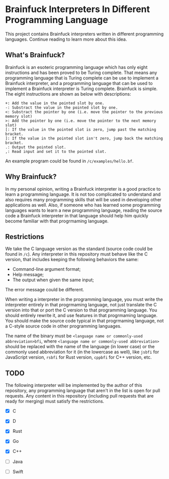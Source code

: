 # Brainfuck Interpreters In Different Programming Language
This project contains Brainfuck interpreters written in different programming languages. Continue reading to learn more about this idea.

## What's Brainfuck?
Brainfuck is an esoteric programming language which has only eight instructions and has been proved to be Turing complete. That means any programming language that is Turing complete can be use to implement a Brainfuck interpreter, and a programming language that can be used to implement a Brainfuck interpreter is Turing complete. Brainfuck is simple. The eight instructions are shown as below with descriptions:
```
+: Add the value in the pointed slot by one.
-: Substract the value in the pointed slot by one.
<: Substract the pointer by one (i.e. move the pointer to the previous memory slot)
>: Add the pointer by one (i.e. move the pointer to the next memory slot)
[: If the value in the pointed slot is zero, jump past the matching bracket.
]: If the value in the pointed slot isn't zero, jump back the matching bracket.
.: Output the pointed slot.
,: Read input and set it to the pointed slot.
```

An example program could be found in `/c/examples/hello.bf`.

## Why Brainfuck?
In my personal opinion, writing a Brainfuck interpreter is a good practice to learn a programming language. It is not too complicated to understand and also requires many programming skills that will be used in developing other applications as well. Also, if someone who has learned some programming languages wants to learn a new programming language, reading the source code a Brainfuck interpreter in that language should help him quickly become familiar with that progrmaming language.

## Restrictions
We take the C language version as the standard (source code could be found in `/c`). Any interpreter in this repository must behave like the C version, that includes keeping the following behaviors the same:
- Command-line argument format;
- Help message;
- The output when given the same input;

The error message could be different.

When writing a interpreter in the programming language, you must write the interpreter entirely in that progrmaming language, not just translate the C version into that or port the C version to that programming language. You should entirely rewrite it, and use features in that progrmaming language. You should make the source code typical in that progrmaming language, not a C-style source code in other programming languages.

The name of the binary must be `<language name or commonly-used abbreviation>bfi`, where `<language name or commonly-used abbreviation>` should be replaced with the name of the language (in lower case) or the commonly used abbreviation for it (in the lowercase as well), like `jsbfi` for JavaScript version, `rsbfi` for Rust version, `cppbfi` for C++ version, etc.

## TODO
The following interpreter will be implemented by the author of this repository, any programming language that aren't in the list is open for pull requests.
Any content in this repository (including pull requests that are ready for merging) must satisfy the restrictions.

- [x] C
- [x] D
- [x] Rust
- [x] Go
- [x] C++
- [ ] Java
- [ ] Swift


